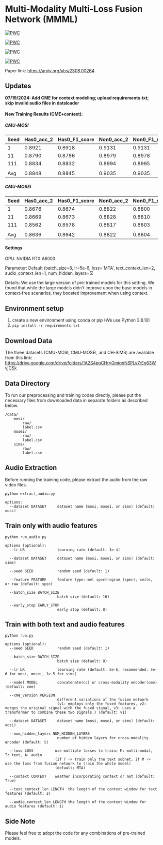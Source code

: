 # Multi-Modality Multi-Loss Fusion Network (MMML)
[![PWC](https://img.shields.io/endpoint.svg?url=https://paperswithcode.com/badge/multi-modality-multi-loss-fusion-network/multimodal-sentiment-analysis-on-cmu-mosi)](https://paperswithcode.com/sota/multimodal-sentiment-analysis-on-cmu-mosi?p=multi-modality-multi-loss-fusion-network)

[![PWC](https://img.shields.io/endpoint.svg?url=https://paperswithcode.com/badge/multi-modality-multi-loss-fusion-network/multimodal-sentiment-analysis-on-mosi)](https://paperswithcode.com/sota/multimodal-sentiment-analysis-on-mosi?p=multi-modality-multi-loss-fusion-network)

[![PWC](https://img.shields.io/endpoint.svg?url=https://paperswithcode.com/badge/multi-modality-multi-loss-fusion-network/multimodal-sentiment-analysis-on-ch-sims)](https://paperswithcode.com/sota/multimodal-sentiment-analysis-on-ch-sims?p=multi-modality-multi-loss-fusion-network)
	


[![PWC](https://img.shields.io/endpoint.svg?url=https://paperswithcode.com/badge/multi-modality-multi-loss-fusion-network/multimodal-sentiment-analysis-on-cmu-mosei-1)](https://paperswithcode.com/sota/multimodal-sentiment-analysis-on-cmu-mosei-1?p=multi-modality-multi-loss-fusion-network)

Paper link: https://arxiv.org/abs/2308.00264


## Updates

**07/19/2024: Add CME for context modeling; upload requirements.txt; skip invalid audio files in dataloader**

#### New Training Results (CME+context):

##### CMU-MOSI

| Seed   | Has0_acc_2 | Has0_F1_score | Non0_acc_2 | Non0_F1_score | Mult_acc_5 | Mult_acc_7 | MAE    | Corr   |
|--------|------------|---------------|------------|---------------|------------|------------|--------|--------|
| 1      | 0.8921     | 0.8918        | 0.9131     | 0.9131        | 0.5991     | 0.5248     | 0.5687 | 0.8803 |
| 11     | 0.8790     | 0.8786        | 0.8979     | 0.8978        | 0.5889     | 0.5160     | 0.5677 | 0.8790 |
| 111    | 0.8834     | 0.8832        | 0.8994     | 0.8995        | 0.6122     | 0.5408     | 0.5356 | 0.8878 |
|        |            |               |            |               |            |            |        |        |
| Avg    | 0.8848     | 0.8845        | 0.9035     | 0.9035        | 0.6001     | 0.5272     | 0.5573 | 0.8824 |

##### CMU-MOSEI

| Seed   | Has0_acc_2 | Has0_F1_score | Non0_acc_2 | Non0_F1_score | Mult_acc_5 | Mult_acc_7 | MAE    | Corr   |
|--------|------------|---------------|------------|---------------|------------|------------|--------|--------|
| 1      | 0.8676     | 0.8674        | 0.8822     | 0.8800        | 0.5864     | 0.5660     | 0.4836 | 0.8196 |
| 11     | 0.8669     | 0.8673        | 0.8828     | 0.8810        | 0.5787     | 0.5563     | 0.4986 | 0.8085 |
| 111    | 0.8562     | 0.8578        | 0.8817     | 0.8803        | 0.5585     | 0.5209     | 0.5393 | 0.8146 |
|        |            |               |            |               |            |            |        |        |
| Avg    | 0.8636     | 0.8642        | 0.8822     | 0.8804        | 0.5745     | 0.5477     | 0.5072 | 0.8142 |

#### Settings
GPU: NVIDIA RTX A6000

Parameter: Default (batch_size=8, lr=5e-6, loss='MTA', text_context_len=2, audio_context_len=1, num_hidden_layers=5)

Details: We use the large version of pre-trained models for this setting. We found that while the large models didn't improve upon the base models in context-free scenarios, they boosted improvement when using context. 


## Environment setup
1. create a new environment using conda or pip (We use Python 3.8.10)
2. ```pip install -r requirements.txt```


## Download Data
The three datasets (CMU-MOSI, CMU-MOSEI, and CH-SIMS) are available from this link: https://drive.google.com/drive/folders/1A2S4pqCHryGmiqnNSPLv7rEg63WvjCSk

## Data Directory
To run our preprocessing and training codes directly, please put the necessary files from downloaded data in separate folders as described below.

```
/data/
    mosi/
        raw/
        label.csv
    mosei/
        raw/
        label.csv
    sims/
        raw/
        label.csv
```

## Audio Extraction
Before running the training code, please extract the audio from the raw video files.

```
python extract_audio.py

options:
  --dataset DATASET     dataset name (mosi, mosei, or sims) (default: mosi)
```

## Train only with audio features
```
python run_audio.py  

options (optional):
  --lr LR               learning rate (default: 1e-4)
  
  --dataset DATASET     dataset name (mosi, mosei, or sims) (default: sims)
  
  --seed SEED           random seed (default: 1)
  
  --feature FEATURE     feature type: mel spectrogram (spec), smile, or raw (default: spec)
  
  --batch_size BATCH_SIZE
                        batch size (default: 16)
                        
  --early_stop EARLY_STOP
                        early stop (default: 8)
```

## Train with both text and audio features
```
python run.py

options (optional):
  --seed SEED           random seed (default: 1)
  
  --batch_size BATCH_SIZE
                        batch size (default: 8)
                        
  --lr LR               learning rate (default: 5e-6, recommended: 5e-6 for mosi, mosei, 1e-5 for sims)
  
  --model MODEL         concatenate(cc) or cross-modality encoder(cme) (default: cme)
  
  --cme_version VERSION
                        different variations of the fusion network
                        (v1: employs only the fused features, v2: merges the original signal with the fused signal, v3: uses a transformer to combine these two signals.) (default: v1)
                        
  --dataset DATASET     dataset name (mosi, mosei, or sims) (default: mosi)
  
  --num_hidden_layers NUM_HIDDEN_LAYERS
                        number of hidden layers for cross-modality encoder (default: 5)
                        
  --loss LOSS          use multiple losses to train: M: multi-modal, T: text, A: audio
                       (if T -> train only the text subnet; if M -> use the loss from fusion network to train the whole model)
                       (default: MTA)
                       
  --context CONTEXT    weather incorporating context or not (default: True)
  
  --text_context_len LENGTH  the length of the context window for text features (default: 2)
  
  --audio_context_len LENGTH the length of the context window for audio features (default: 1)
```

## Side Note
Please feel free to adopt the code for any combinations of pre-trained models.